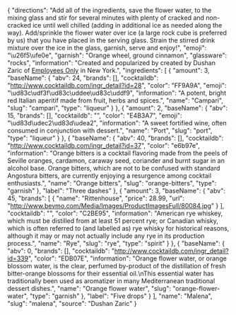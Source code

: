 {
    "directions": "Add all of the ingredients, save the flower water, to the mixing glass and stir for several minutes with plenty of cracked and non-cracked ice until well chilled (adding in additional ice as needed along the way). Add/sprinkle the flower water over ice (a large rock cube is preferred by us) that you have placed in the serving glass.  Strain the stirred drink mixture over the ice in the glass, garnish, serve and enjoy!",
    "emoji": "\u26f5\ufe0e",
    "garnish": "Orange wheel, ground cinnamon",
    "glassware": "rocks",
    "information": "Created and popularized by created by Dushan Zaric of [Employees Only](http://www.employeesonlynyc.com/) in New York.",
    "ingredients": [
        {
            "amount": 3,
            "baseName": {
                "abv": 24,
                "brands": [],
                "cocktaildb": "http://www.cocktaildb.com/ingr_detail?id=28",
                "color": "FF9A9A",
                "emoji": "\ud83c\udf3f\ud83c\uddee\ud83c\uddf9",
                "information": "A potent, bright red Italian aperitif made from fruit, herbs and spices.",
                "name": "Campari",
                "slug": "campari",
                "type": "liqueur"
            }
        },
        {
            "amount": 2,
            "baseName": {
                "abv": 15,
                "brands": [],
                "cocktaildb": "",
                "color": "E4B3A7",
                "emoji": "\ud83d\udec2\ud83d\udea2",
                "information": "A sweet fortified wine, often consumed in conjunction with dessert.",
                "name": "Port",
                "slug": "port",
                "type": "liqueur"
            }
        },
        {
            "baseName": {
                "abv": 40,
                "brands": [],
                "cocktaildb": "http://www.cocktaildb.com/ingr_detail?id=37",
                "color": "e6b97e",
                "information": "Orange bitters is a cocktail flavoring made from the peels of Seville oranges, cardamon, caraway seed, coriander and burnt sugar in an alcohol base. Orange bitters, which are not to be confused with standard Angostura bitters, are currently enjoying a resurgence among cocktail enthusiasts.",
                "name": "Orange bitters",
                "slug": "orange-bitters",
                "type": "garnish"
            },
            "label": "Three dashes"
        },
        {
            "amount": 3,
            "baseName": {
                "abv": 45,
                "brands": [
                    {
                        "name": "Rittenhouse",
                        "price": 28.99,
                        "url": "http://www.bevmo.com/Media/Images/ProductImagesFull/80084.jpg"
                    }
                ],
                "cocktaildb": "",
                "color": "C2BE95",
                "information": "American rye whiskey, which must be distilled from at least 51 percent rye; or Canadian whisky, which is often referred to (and labelled as) rye whisky for historical reasons, although it may or may not actually include any rye in its production process.",
                "name": "Rye",
                "slug": "rye",
                "type": "spirit"
            }
        },
        {
            "baseName": {
                "abv": 0,
                "brands": [],
                "cocktaildb": "http://www.cocktaildb.com/ingr_detail?id=339",
                "color": "EDB07E",
                "information": "Orange flower water, or orange blossom water, is the clear, perfumed by-product of the distillation of fresh bitter-orange blossoms for their essential oil.\nThis essential water has traditionally been used as aromatizer in many Mediterranean traditional dessert dishes.",
                "name": "Orange flower water",
                "slug": "orange-flower-water",
                "type": "garnish"
            },
            "label": "Five drops"
        }
    ],
    "name": "Malena",
    "slug": "malena",
    "source": "Dushan Zaric"
}